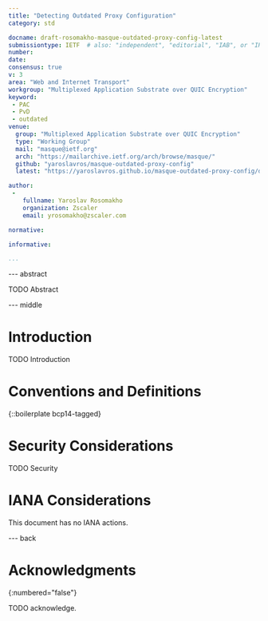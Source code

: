 ```yaml
---
title: "Detecting Outdated Proxy Configuration"
category: std

docname: draft-rosomakho-masque-outdated-proxy-config-latest
submissiontype: IETF  # also: "independent", "editorial", "IAB", or "IRTF"
number:
date:
consensus: true
v: 3
area: "Web and Internet Transport"
workgroup: "Multiplexed Application Substrate over QUIC Encryption"
keyword:
 - PAC
 - PvD
 - outdated
venue:
  group: "Multiplexed Application Substrate over QUIC Encryption"
  type: "Working Group"
  mail: "masque@ietf.org"
  arch: "https://mailarchive.ietf.org/arch/browse/masque/"
  github: "yaroslavros/masque-outdated-proxy-config"
  latest: "https://yaroslavros.github.io/masque-outdated-proxy-config/draft-rosomakho-masque-outdated-proxy-config.html"

author:
 -
    fullname: Yaroslav Rosomakho
    organization: Zscaler
    email: yrosomakho@zscaler.com

normative:

informative:

...
```


--- abstract

TODO Abstract


--- middle

# Introduction

TODO Introduction


# Conventions and Definitions

{::boilerplate bcp14-tagged}


# Security Considerations

TODO Security


# IANA Considerations

This document has no IANA actions.


--- back

# Acknowledgments
{:numbered="false"}

TODO acknowledge.
